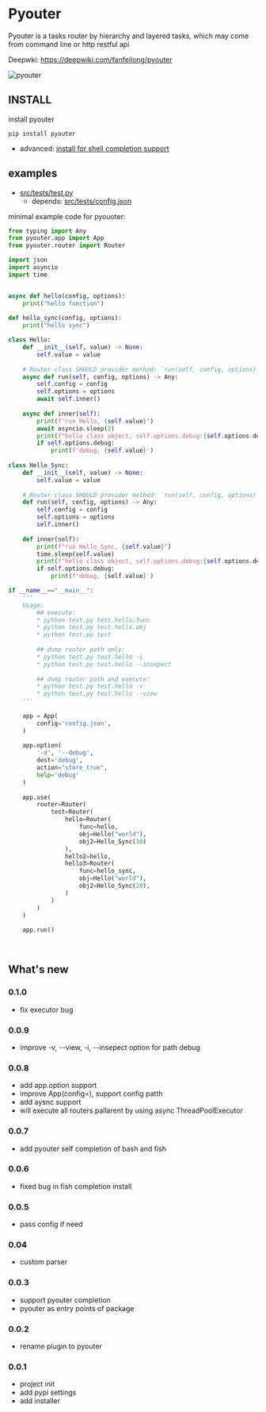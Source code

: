 # Pyouter

Pyouter is a tasks router by  hierarchy and layered tasks, which may come from command line or http restful api

Deepwki: https://deepwiki.com/fanfeilong/pyouter

![pyouter](pyouter.gif)

## INSTALL

install pyouter

```shell
pip install pyouter
```

* advanced: [install for shell completion support](./advanced.md)

## examples

* [src/tests/test.py](src/tests/test.py)
  * depends: [src/tests/config.json](src/tests/config.json)

minimal example code for pyouoter:

```python
from typing import Any
from pyouter.app import App
from pyouter.router import Router

import json
import asyncio
import time


async def hello(config, options):
    print("hello function")
    
def hello_sync(config, options):
    print("hello sync")

class Hello:
    def __init__(self, value) -> None:
        self.value = value
    
    # Router class SHOULD provider method: `run(self, config, options)`
    async def run(self, config, options) -> Any:
        self.config = config
        self.options = options
        await self.inner()
    
    async def inner(self):
        print(f"run Hello, {self.value}")
        await asyncio.sleep(2)
        print(f"hello class object, self.options.debug:{self.options.debug}, sleep 2s")
        if self.options.debug:
            print(f'debug, {self.value}')
            
class Hello_Sync:
    def __init__(self, value) -> None:
        self.value = value
    
    # Router class SHOULD provider method: `run(self, config, options)`
    def run(self, config, options) -> Any:
        self.config = config
        self.options = options
        self.inner()
    
    def inner(self):
        print(f"run Hello_Sync, {self.value}")
        time.sleep(self.value)
        print(f"hello class object, self.options.debug:{self.options.debug}, sleep {self.value}s")
        if self.options.debug:
            print(f'debug, {self.value}')

if __name__=="__main__":
    '''
    Usage:
        ## execute:
        * python test.py test.hello.func
        * python test.py test.hello.obj
        * python test.py test
        
        ## dump router path only:
        * python test.py test.hello -i
        * python test.py test.hello --insepect
        
        ## dump router path and execute:
        * python test.py test.hello -v
        * python test.py test.hello --view
    '''
    
    app = App(
        config='config.json',
    )
    
    app.option(
        '-d', '--debug',
        dest='debug',
        action="store_true",
        help='debug'
    )
    
    app.use(
        router=Router(
            test=Router(
                hello=Router(
                    func=hello,
                    obj=Hello("world"),
                    obj2=Hello_Sync(10)
                ),
                hello2=hello,
                hello3=Router(
                    func=hello_sync,
                    obj=Hello("world"),
                    obj2=Hello_Sync(20),
                )
            )
        )
    )
    
    app.run()
    
    
```

## What's new

### 0.1.0

* fix executor bug

### 0.0.9

* improve -v, --view, -i, --insepect option for path debug

### 0.0.8

* add app.option support
* improve App(config=), support config patth
* add aysnc support
* will execute all routers pallarent by using async ThreadPoolExecutor

### 0.0.7

* add pyouter self completion of bash and fish

### 0.0.6

* fixed bug in fish completion install

### 0.0.5

* pass config if need

### 0.04

* custom parser

### 0.0.3

* support pyouter completion
* pyouter as entry points of package

### 0.0.2

* rename plugin to pyouter

### 0.0.1

* project init
* add pypi settings
* add installer

